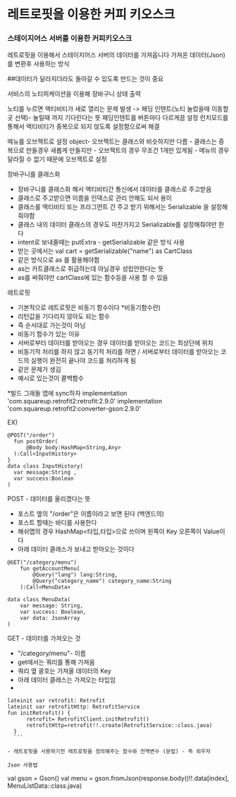 # 레트로핏을 이용한 커피 키오스크

### 스테이지어스 서버를 이용한 커피키오스크

레트로핏을 이용해서 스테이지어스 서버의 데이터를 가져옵니다 
가져온 데이터(Json)를 변환후 사용하는 방식 

##데이터가 달라지더라도 돌아갈 수 있도록 만드는 것이 중요 

서비스의 노티피케이션을 이용해 장바구니 상태 출력 

노티를 누르면 액티비티가 새로 열리는 문제 발생 
-> 패딩 인텐트(노티 눌렀을때 이동할 곳 선택)- 눌릴때 까지 기다린다는 뜻 
  패딩인텐트를 버튼마다 다르게끔 설정 
  런치모드를 통해서 액티비티가 중복으로 되지 않도록 설정함으로써 해결 
  
메뉴를 오브젝트로 설정 
  object- 오브젝트는 클래스와 비슷하지만 다름 
        - 클래스는 증복으로 만들경우 새롭게 만들지만 
        - 오브젝트의 경우 무조건 1개만 있게됨 
        - 메뉴의 경우 달라질 수 없기 때문에 오브젝트로 설정 

장바구니를 클래스화 
  - 장바구니를 클래스화 해서 액티비티간 통신에서 데이터를 클래스로 주고받음 
  - 클래스로 주고받으면 이름을 인덱스로 관리 안해도 되서 용이 
  - 클래스를 액티비티 또는 프라그먼트 간 주고 받기 위해서는 Serializable 을 설정해줘야함
  - 클래스 내의 데이터 클래스의 경우도 마찬가지고 Serializable를 설정해줘야만 한다 
  - intent로 보내줄때는 putExtra - getSerializable 같은 방식 사용 
  - 받는 곳에서는 val cart = getSerializable("name") as CartClass 
  - 같은 방식으로 as 를 활용해야함 
  - as는 카트클래스로 취급하는데 아닐경우 성립안한다는 뜻 
  - as를 써줘야만 cartClass에 있는 함수등을 사용 할 수 있음 
  
레트로핏 
  - 기본적으로 레트로핏은 비동기 함수이다 
  *비동기함수란)
  - 리턴값을 기다리지 않아도 되는 함수 
  - 즉 순서대로 가는것이 아님 
  - 비동기 함수가 있는 이유 
  - 서버로부터 데이터를 받아오는 경우 데이터를 받아오는 코드는 최상단에 위치
  - 비동기적 처리를 하지 않고 동기적 처리를 하면 / 서버로부터 데이터를 받아오는 코드의 실행이 완전히 끝나야 코드를 처리하게 됨 
  - 같은 문제가 생김
  - 예시로 있는것이 콜백함수 

*빌드 그래들 앱에 sync하자
    implementation 'com.squareup.retrofit2:retrofit:2.9.0'
    implementation 'com.squareup.retrofit2:converter-gson:2.9.0'
   
  EX)
  ```
  @POST("/order")
    fun postOrder(
        @Body body:HashMap<String,Any>
    ):Call<InputHistory>
}
data class InputHistory(
    var message:String ,
    var success:Boolean
)
```

POST - 데이터를 올리겠다는 뜻 
  - 포스트 옆의 "/order"은 이름이라고 보면 된다 (백엔드의)
  - 포스트 할때는 바디를 사용한다 
  - 해쉬맵의 경우 HashMap<타입,타입>으로 쓰이며 왼쪽이 Key 오른쪽이 Value이다 
  - 아래 데이터 클래스가 보내고 받아오는 것이다 
  
  

```
@GET("/category/menu")
    fun getAccountMenu(
        @Query("lang") lang:String,
        @Query("category_name") category_name:String
    ):Call<MenuData>
    
data class MenuData(
    var message: String,
    var success: Boolean,
    var data: JsonArray
)
```

GET - 데이터를 가져오는 것 
  - "/category/menu"- 이름 
  - get에서는 쿼리를 통해 가져옴 
  - 쿼리 옆 괄호는 가져올 데이터의 Key
  - 아래 데이터 클래스는 가져오는 타입임 
  - 
  ```
lateinit var retrofit: Retrofit
lateinit var retrofitHttp: RetrofitService
fun initRetrofit() {
        retrofit= RetrofitClient.initRetrofit()
        retrofitHttp=retrofit!!.create(RetrofitService::class.java)
    }
    ```

- 레트로핏을 사용하기전 레트로핏을 정의해주는 함수와 전역변수 (문법) - 즉 외우자 

Json 사용법 

```
val gson = Gson()
val menu = gson.fromJson(response.body()!!.data[index], MenuListData::class.java)
```




  
